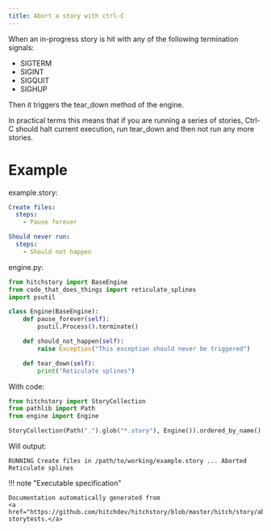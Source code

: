 ```yaml
---
title: Abort a story with ctrl-C
---
```




When an in-progress story is hit with any of the
following termination signals:

* SIGTERM
* SIGINT
* SIGQUIT
* SIGHUP

Then it triggers the tear_down method of the
engine.

In practical terms this means that if you are running
a series of stories, Ctrl-C should halt current execution,
run tear_down and then not run any more stories.


# Example



example.story:

```yaml
Create files:
  steps:
    - Pause forever

Should never run:
  steps:
    - Should not happen
```
engine.py:

```python
from hitchstory import BaseEngine
from code_that_does_things import reticulate_splines
import psutil

class Engine(BaseEngine):
    def pause_forever(self):
        psutil.Process().terminate()

    def should_not_happen(self):
        raise Exception("This exception should never be triggered")

    def tear_down(self):
        print("Reticulate splines")
```

With code:

```python
from hitchstory import StoryCollection
from pathlib import Path
from engine import Engine

```






```python
StoryCollection(Path(".").glob("*.story"), Engine()).ordered_by_name().play()
```

Will output:
```
RUNNING Create files in /path/to/working/example.story ... Aborted
Reticulate splines
```









!!! note "Executable specification"

    Documentation automatically generated from 
    <a href="https://github.com/hitchdev/hitchstory/blob/master/hitch/story/abort.story">abort.story
    storytests.</a>

